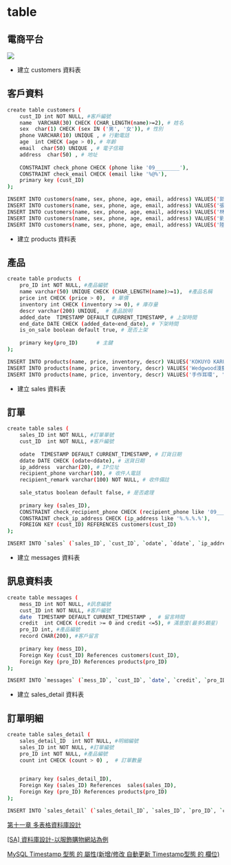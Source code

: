 # table
## 電商平台


![](https://i.imgur.com/4y7yFf0.png)


- 建立 customers 資料表

## 客戶資料
```bash
create table customers (
    cust_ID int NOT NULL, #客戶編號
    name  VARCHAR(30) CHECK (CHAR_LENGTH(name)>=2), # 姓名
    sex  char(1) CHECK (sex IN ('男', '女')), # 性別
    phone VARCHAR(10) UNIQUE , # 行動電話
    age  int CHECK (age > 0), # 年齡
    email  char(50) UNIQUE , # 電子信箱
    address  char(50) , # 地址
    
    CONSTRAINT check_phone CHECK (phone like '09________'),
    CONSTRAINT check_email CHECK (email like '%@%'),
    primary key (cust_ID)
);
```
```bash
INSERT INTO customers(name, sex, phone, age, email, address) VALUES('郭大豪', '男', '0984273123', '20', 'A001@gcloud.csu.edu.tw', '高雄市鳥松區澄清路 800 號');
INSERT INTO customers(name, sex, phone, age, email, address) VALUES('張彥宏', '男', '0987627123', '21', 'A002@gcloud.csu.edu.tw', '台南市鳥松區澄清路 823 號');
INSERT INTO customers(name, sex, phone, age, email, address) VALUES('林郁評', '男', '0987627129', '33', 'A003@gcloud.csu.edu.tw', '高雄市鳥松區澄清路 843 號');
INSERT INTO customers(name, sex, phone, age, email, address) VALUES('劉姵君', '女', '0987623239', '40', 'A004@gcloud.csu.edu.tw', '新北市鳥松區澄清路 812 號');
INSERT INTO customers(name, sex, phone, age, email, address) VALUES('陸美女', '女', '0987627249', '25', 'A005@gcloud.csu.edu.tw', '桃園市鳥松區澄清路 123 號');
```



- 建立 products 資料表

## 產品
```bash
create table products  (
    pro_ID int NOT NULL, #產品編號
    name varchar(50) UNIQUE CHECK (CHAR_LENGTH(name)>=1),  #產品名稱
    price int CHECK (price > 0),  # 單價
    inventory int CHECK (inventory >= 0), # 庫存量
    descr varchar(200) UNIQUE,  # 產品說明
    added_date  TIMESTAMP DEFAULT CURRENT_TIMESTAMP, # 上架時間
    end_date DATE CHECK (added_date<end_date), # 下架時間
    is_on_sale boolean default true, # 是否上架
    
    primary key(pro_ID)      # 主鍵
);
```
```bash
INSERT INTO products(name, price, inventory, descr) VALUES('KOKUYO KARUCUT夾式膠台', '99', '50', '讓你隨時方便使用紙膠帶，只要拿在手裡，更換膠帶好容易，刀口平整，再也不必怕撕不斷跟醜醜的撕開開口');
INSERT INTO products(name, price, inventory, descr) VALUES('Wedgwood淺藍色碧玉浮雕細頸花瓶', '700', '10', 'WEDGWOOD 創立於西元1759年，由被尊為英國陶瓷之父的 Josiah Wedgwood 所創辦。');
INSERT INTO products(name, price, inventory, descr) VALUES('手作耳環', '350', '20', '925銀配三層鍍金 很難褪色 又抗過敏(除非你是鉑金才不會過敏的特異體質)');
```




- 建立 sales 資料表

## 訂單
```bash
create table sales (
    sales_ID int NOT NULL, #訂單單號
    cust_ID  int NOT NULL, #客戶編號
    
    odate  TIMESTAMP DEFAULT CURRENT_TIMESTAMP, # 訂貨日期
    ddate DATE CHECK (odate<ddate), # 送貨日期
    ip_address  varchar(20), # IP位址
    recipient_phone varchar(10), # 收件人電話
    recipient_remark varchar(100) NOT NULL, # 收件備註
 
    sale_status boolean default false, # 是否處理
    
    primary key (sales_ID),
    CONSTRAINT check_recipient_phone CHECK (recipient_phone like '09________'),
    CONSTRAINT check_ip_address CHECK (ip_address like '%.%.%.%'),
    FOREIGN KEY (cust_ID) REFERENCES customers(cust_ID)
);
```
```bash
INSERT INTO `sales` (`sales_ID`, `cust_ID`, `odate`, `ddate`, `ip_address`, `recipient_phone`, `recipient_remark`, `sale_status`) VALUES (NULL, '1', current_timestamp(), NULL, '120.114.140.17', '0987686543', '不用統編', '0');
```





-  建立 messages 資料表


## 訊息資料表
```bash
create table messages (
    mess_ID int NOT NULL, #訊息編號
    cust_ID int NOT NULL, #客戶編號
    date  TIMESTAMP DEFAULT CURRENT_TIMESTAMP ,  # 留言時間
    credit  int CHECK (credit >= 0 and credit <=5), # 滿意度(最多5顆星)
    pro_ID int, #產品編號
    record CHAR(200), #客戶留言
    
    primary key (mess_ID),
    Foreign Key (cust_ID) References customers(cust_ID),
    Foreign Key (pro_ID) References products(pro_ID)
);
```
```bash
INSERT INTO `messages` (`mess_ID`, `cust_ID`, `date`, `credit`, `pro_ID`, `record`) VALUES (NULL, '1', current_timestamp(), '5', '2', '超級棒');
```



- 建立 sales_detail 資料表

## 訂單明細
```bash
create table sales_detail (
    sales_detail_ID  int NOT NULL, #明細編號
    sales_ID int NOT NULL, #訂單編號
    pro_ID int NOT NULL, #產品編號
    count int CHECK (count > 0) ,  # 訂單數量

    
    primary key (sales_detail_ID),
    Foreign Key (sales_ID) References  sales(sales_ID),
    Foreign Key (pro_ID) References products(pro_ID)
);
```


```bash
INSERT INTO `sales_detail` (`sales_detail_ID`, `sales_ID`, `pro_ID`, `count`) VALUES (NULL, '1', '2', '3');
```











[第十一章 多表格資料庫設計](http://www.tsnien.idv.tw/DataBase_WebBook/%E7%AC%AC%E5%8D%81%E4%B8%80%E7%AB%A0%20%E5%A4%9A%E8%A1%A8%E6%A0%BC%E8%B3%87%E6%96%99%E5%BA%AB%E8%A8%AD%E8%A8%88.html)


[[SA] 資料庫設計-以服飾購物網站為例](http://chancayenne.blogspot.com/2015/08/sa.html)




[MySQL Timestamp 型態 的 屬性(新增/修改 自動更新 Timestamp型態 的 欄位)](https://blog.longwin.com.tw/2007/10/mysql_timestamp_properties_2007/)
